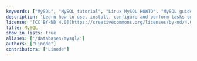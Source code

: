 ```yaml
---
keywords: ["MySQL", "MySQL tutorial", "Linux MySQL HOWTO", "MySQL guide"]
description: 'Learn how to use, install, configure and perform tasks on database-management platform MySQL in these tutorials.'
license: '[CC BY-ND 4.0](https://creativecommons.org/licenses/by-nd/4.0)'
title: MySQL
show_in_lists: true
aliases: ['/databases/mysql/']
authors: ["Linode"]
contributors: ["Linode"]
---
```


